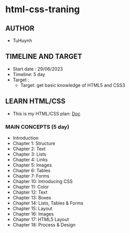 # html-css-traning
## AUTHOR

* TuHuynh

## TIMELINE AND TARGET

* Start date : 29/06/2023
* Timeline: 5 day 
* Target :
    - Target: get basic knowledge of HTML5 and CSS3

## LEARN HTML/CSS

* This is my HTML/CSS plan: [Doc](https://docs.google.com/document/d/1dIQODa6CNY27M5WI0_5kNBDp3QRcF46xTqw9es5WVu0/edit)

### MAIN CONCEPTS (5 day)
* Introduction
* Chapter 1: Structure
* Chapter 2: Text
* Chapter 3: Lists
* Chapter 4: Links
* Chapter 5: Images
* Chapter 6: Tables
* Chapter 7: Forms
* Chapter 10: Introducing CSS
* Chapter 11: Color
* Chapter 12: Text
* Chapter 13: Boxes
* Chapter 14: Lists, Tables & Forms
* Chapter 15: Layout
* Chapter 16: Images 
* Chapter 17: HTML5 Layout
* Chapter 18: Process & Design


